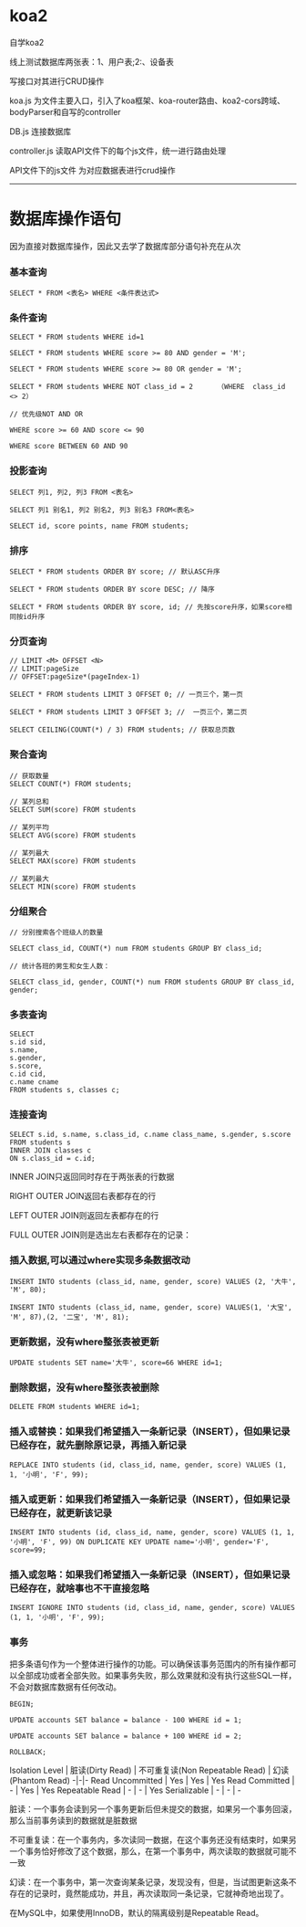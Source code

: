 # koa2
自学koa2

线上测试数据库两张表：1、用户表;2:、设备表

写接口对其进行CRUD操作

koa.js 为文件主要入口，引入了koa框架、koa-router路由、koa2-cors跨域、bodyParser和自写的controller

DB.js 连接数据库

controller.js 读取API文件下的每个js文件，统一进行路由处理

API文件下的js文件 为对应数据表进行crud操作
***

# 数据库操作语句
因为直接对数据库操作，因此又去学了数据库部分语句补充在从次
### 基本查询
```
SELECT * FROM <表名> WHERE <条件表达式>
```
### 条件查询
```
SELECT * FROM students WHERE id=1

SELECT * FROM students WHERE score >= 80 AND gender = 'M';

SELECT * FROM students WHERE score >= 80 OR gender = 'M';

SELECT * FROM students WHERE NOT class_id = 2      （WHERE  class_id <> 2）

// 优先级NOT AND OR

WHERE score >= 60 AND score <= 90

WHERE score BETWEEN 60 AND 90
```
### 投影查询
```
SELECT 列1, 列2, 列3 FROM <表名>

SELECT 列1 别名1, 列2 别名2, 列3 别名3 FROM<表名>

SELECT id, score points, name FROM students;
```
### 排序
```
SELECT * FROM students ORDER BY score; // 默认ASC升序

SELECT * FROM students ORDER BY score DESC; // 降序

SELECT * FROM students ORDER BY score, id; // 先按score升序，如果score相同按id升序
```
### 分页查询
```
// LIMIT <M> OFFSET <N>
// LIMIT:pageSize
// OFFSET:pageSize*(pageIndex-1)

SELECT * FROM students LIMIT 3 OFFSET 0; // 一页三个，第一页

SELECT * FROM students LIMIT 3 OFFSET 3; //  一页三个，第二页

SELECT CEILING(COUNT(*) / 3) FROM students; // 获取总页数
```
### 聚合查询
```
// 获取数量
SELECT COUNT(*) FROM students; 

// 某列总和
SELECT SUM(score) FROM students

// 某列平均
SELECT AVG(score) FROM students

// 某列最大
SELECT MAX(score) FROM students

// 某列最大
SELECT MIN(score) FROM students
```

### 分组聚合
```
// 分别搜索各个班级人的数量 

SELECT class_id, COUNT(*) num FROM students GROUP BY class_id;

// 统计各班的男生和女生人数：

SELECT class_id, gender, COUNT(*) num FROM students GROUP BY class_id, gender;
```

### 多表查询
```
SELECT
s.id sid,
s.name,
s.gender,
s.score,
c.id cid,
c.name cname
FROM students s, classes c;
```

### 连接查询
```
SELECT s.id, s.name, s.class_id, c.name class_name, s.gender, s.score
FROM students s
INNER JOIN classes c
ON s.class_id = c.id;
```
INNER JOIN只返回同时存在于两张表的行数据

RIGHT OUTER JOIN返回右表都存在的行

LEFT OUTER JOIN则返回左表都存在的行

FULL OUTER JOIN则是选出左右表都存在的记录：

### 插入数据,可以通过where实现多条数据改动
```
INSERT INTO students (class_id, name, gender, score) VALUES (2, '大牛', 'M', 80);

INSERT INTO students (class_id, name, gender, score) VALUES(1, '大宝', 'M', 87),(2, '二宝', 'M', 81);
```

### 更新数据，没有where整张表被更新
```
UPDATE students SET name='大牛', score=66 WHERE id=1;
```

### 删除数据，没有where整张表被删除
```
DELETE FROM students WHERE id=1;
```

### 插入或替换：如果我们希望插入一条新记录（INSERT），但如果记录已经存在，就先删除原记录，再插入新记录
```
REPLACE INTO students (id, class_id, name, gender, score) VALUES (1, 1, '小明', 'F', 99);
```

### 插入或更新：如果我们希望插入一条新记录（INSERT），但如果记录已经存在，就更新该记录
```
INSERT INTO students (id, class_id, name, gender, score) VALUES (1, 1, '小明', 'F', 99) ON DUPLICATE KEY UPDATE name='小明', gender='F', score=99;
```

### 插入或忽略：如果我们希望插入一条新记录（INSERT），但如果记录已经存在，就啥事也不干直接忽略
```
INSERT IGNORE INTO students (id, class_id, name, gender, score) VALUES (1, 1, '小明', 'F', 99);
```

### 事务
把多条语句作为一个整体进行操作的功能。可以确保该事务范围内的所有操作都可以全部成功或者全部失败。如果事务失败，那么效果就和没有执行这些SQL一样，不会对数据库数据有任何改动。

```
BEGIN;

UPDATE accounts SET balance = balance - 100 WHERE id = 1;

UPDATE accounts SET balance = balance + 100 WHERE id = 2;

ROLLBACK;
```
Isolation Level | 脏读(Dirty Read) | 不可重复读(Non Repeatable Read) | 幻读(Phantom Read)
-|-|-
Read Uncommitted |	Yes | Yes   | Yes
Read Committed	 |  -   | Yes	| Yes
Repeatable Read	 |  -   |  -	| Yes
Serializable	 |  -	|  -    |  - 

脏读：一个事务会读到另一个事务更新后但未提交的数据，如果另一个事务回滚，那么当前事务读到的数据就是脏数据

不可重复读：在一个事务内，多次读同一数据，在这个事务还没有结束时，如果另一个事务恰好修改了这个数据，那么，在第一个事务中，两次读取的数据就可能不一致

幻读：在一个事务中，第一次查询某条记录，发现没有，但是，当试图更新这条不存在的记录时，竟然能成功，并且，再次读取同一条记录，它就神奇地出现了。

在MySQL中，如果使用InnoDB，默认的隔离级别是Repeatable Read。